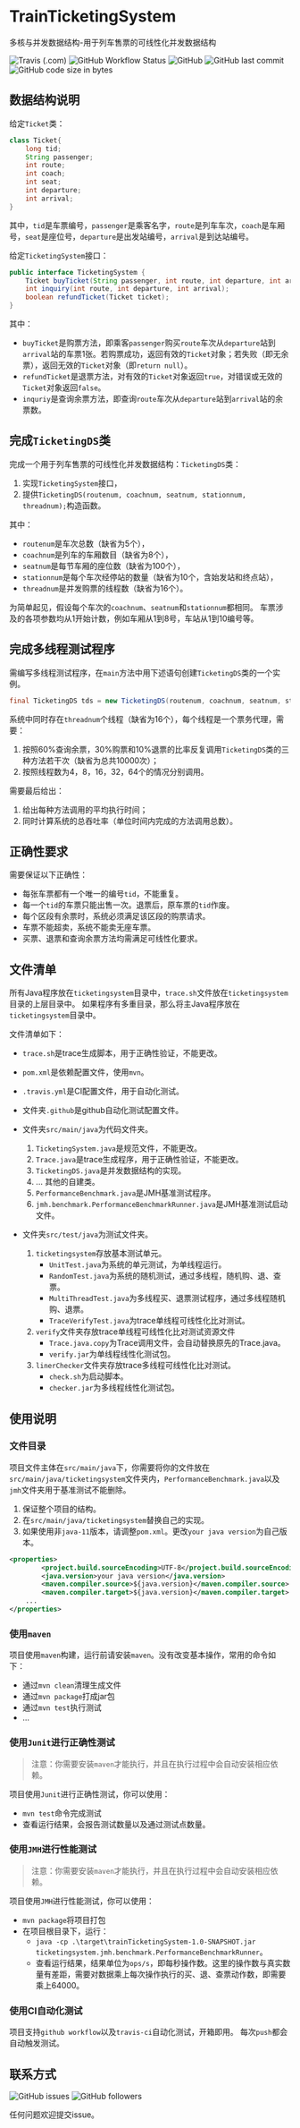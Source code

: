 # TrainTicketingSystem

多核与并发数据结构-用于列车售票的可线性化并发数据结构

![Travis (.com)](https://img.shields.io/travis/com/specialpointcentral/TrainTicketingSystem?logo=travis-ci&logoColor=white&style=flat-square&link=https://travis-ci.com/specialpointcentral/TrainTicketingSystem)
![GitHub Workflow Status](https://img.shields.io/github/workflow/status/specialpointcentral/TrainTicketingSystem/Java%20CI%20with%20Maven?logo=github&logoColor=whhite&style=flat-square)
![GitHub](https://img.shields.io/github/license/specialpointcentral/TrainTicketingSystem?style=flat-square)
![GitHub last commit](https://img.shields.io/github/last-commit/specialpointcentral/TrainTicketingSystem?style=flat-square)
![GitHub code size in bytes](https://img.shields.io/github/languages/code-size/specialpointcentral/TrainTicketingSystem?style=flat-square)

## 数据结构说明

给定`Ticket`类：

```java
class Ticket{
    long tid;
    String passenger;
    int route;
    int coach;
    int seat;
    int departure;
    int arrival;
}
```

其中，`tid`是车票编号，`passenger`是乘客名字，`route`是列车车次，`coach`是车厢号，`seat`是座位号，`departure`是出发站编号，`arrival`是到达站编号。

给定`TicketingSystem`接口：

```java
public interface TicketingSystem {
    Ticket buyTicket(String passenger, int route, int departure, int arrival);
    int inquiry(int route, int departure, int arrival);
    boolean refundTicket(Ticket ticket);
}
```

其中：

- `buyTicket`是购票方法，即乘客`passenger`购买`route`车次从`departure`站到`arrival`站的车票1张。若购票成功，返回有效的`Ticket`对象；若失败（即无余票），返回无效的`Ticket`对象（即`return null`）。
- `refundTicket`是退票方法，对有效的`Ticket`对象返回`true`，对错误或无效的`Ticket`对象返回`false`。
- `inquriy`是查询余票方法，即查询`route`车次从`departure`站到`arrival`站的余票数。

## 完成`TicketingDS`类

完成一个用于列车售票的可线性化并发数据结构：`TicketingDS`类：

1. 实现`TicketingSystem`接口，
2. 提供`TicketingDS(routenum, coachnum, seatnum, stationnum, threadnum);`构造函数。

其中：

- `routenum`是车次总数（缺省为5个），
- `coachnum`是列车的车厢数目（缺省为8个），
- `seatnum`是每节车厢的座位数（缺省为100个），
- `stationnum`是每个车次经停站的数量（缺省为10个，含始发站和终点站），
- `threadnum`是并发购票的线程数（缺省为16个）。

为简单起见，假设每个车次的`coachnum`、`seatnum`和`stationnum`都相同。
车票涉及的各项参数均从1开始计数，例如车厢从1到8号，车站从1到10编号等。

## 完成多线程测试程序

需编写多线程测试程序，在`main`方法中用下述语句创建`TicketingDS`类的一个实例。

```java
final TicketingDS tds = new TicketingDS(routenum, coachnum, seatnum, stationnum, threadnum);
```

系统中同时存在`threadnum`个线程（缺省为16个），每个线程是一个票务代理，需要：

1. 按照60%查询余票，30%购票和10%退票的比率反复调用`TicketingDS`类的三种方法若干次（缺省为总共10000次）；
2. 按照线程数为4，8，16，32，64个的情况分别调用。

需要最后给出：

1. 给出每种方法调用的平均执行时间；
2. 同时计算系统的总吞吐率（单位时间内完成的方法调用总数）。

## 正确性要求

需要保证以下正确性：

- 每张车票都有一个唯一的编号`tid`，不能重复。
- 每一个`tid`的车票只能出售一次。退票后，原车票的`tid`作废。
- 每个区段有余票时，系统必须满足该区段的购票请求。
- 车票不能超卖，系统不能卖无座车票。
- 买票、退票和查询余票方法均需满足可线性化要求。

## 文件清单

所有Java程序放在`ticketingsystem`目录中，`trace.sh`文件放在`ticketingsystem`目录的上层目录中。
如果程序有多重目录，那么将主Java程序放在`ticketingsystem`目录中。

文件清单如下：

- `trace.sh`是trace生成脚本，用于正确性验证，不能更改。
- `pom.xml`是依赖配置文件，使用`mvn`。
- `.travis.yml`是CI配置文件，用于自动化测试。
- 文件夹`.github`是github自动化测试配置文件。
- 文件夹`src/main/java`为代码文件夹。
    1. `TicketingSystem.java`是规范文件，不能更改。
    2. `Trace.java`是trace生成程序，用于正确性验证，不能更改。
    3. `TicketingDS.java`是并发数据结构的实现。
    4. ... 其他的自建类。
    5. `PerformanceBenchmark.java`是JMH基准测试程序。
    6. `jmh.benchmark.PerformanceBenchmarkRunner.java`是JMH基准测试启动文件。

- 文件夹`src/test/java`为测试文件夹。
    1. `ticketingsystem`存放基本测试单元。
        - `UnitTest.java`为系统的单元测试，为单线程运行。
        - `RandomTest.java`为系统的随机测试，通过多线程，随机购、退、查票。
        - `MultiThreadTest.java`为多线程买、退票测试程序，通过多线程随机购、退票。
        - `TraceVerifyTest.java`为trace单线程可线性化比对测试。
    2. `verify`文件夹存放trace单线程可线性化比对测试资源文件
        - `Trace.java.copy`为Trace调用文件，会自动替换原先的Trace.java。
        - `verify.jar`为单线程线性化测试包。
    3. `linerChecker`文件夹存放trace多线程可线性化比对测试。
        - `check.sh`为启动脚本。
        - `checker.jar`为多线程线性化测试包。

## 使用说明

### 文件目录

项目文件主体在`src/main/java`下，你需要将你的文件放在`src/main/java/ticketingsystem`文件夹内，`PerformanceBenchmark.java`以及`jmh`文件夹用于基准测试不能删除。

1. 保证整个项目的结构。
2. 在`src/main/java/ticketingsystem`替换自己的实现。
3. 如果使用非`java-11`版本，请调整`pom.xml`。更改`your java version`为自己版本。

```xml
<properties>
        <project.build.sourceEncoding>UTF-8</project.build.sourceEncoding>
        <java.version>your java version</java.version>
        <maven.compiler.source>${java.version}</maven.compiler.source>
        <maven.compiler.target>${java.version}</maven.compiler.target>
    ...
</properties>
```

### 使用`maven`

项目使用`maven`构建，运行前请安装`maven`。没有改变基本操作，常用的命令如下：

- 通过`mvn clean`清理生成文件
- 通过`mvn package`打成jar包
- 通过`mvn test`执行测试
- ...

### 使用`Junit`进行正确性测试

> 注意：你需要安装`maven`才能执行，并且在执行过程中会自动安装相应依赖。

项目使用`Junit`进行正确性测试，你可以使用：

- `mvn test`命令完成测试
- 查看运行结果，会报告测试数量以及通过测试点数量。

### 使用`JMH`进行性能测试

> 注意：你需要安装`maven`才能执行，并且在执行过程中会自动安装相应依赖。

项目使用`JMH`进行性能测试，你可以使用：

- `mvn package`将项目打包
- 在项目根目录下，运行：
    - `java -cp .\target\trainTicketingSystem-1.0-SNAPSHOT.jar ticketingsystem.jmh.benchmark.PerformanceBenchmarkRunner`。
    - 查看运行结果，结果单位为`ops/s`，即每秒操作数。这里的操作数与真实数量有差距，需要对数据乘上每次操作执行的买、退、查票动作数，即需要乘上64000。

### 使用CI自动化测试

项目支持`github workflow`以及`travis-ci`自动化测试，开箱即用。
每次`push`都会自动触发测试。

## 联系方式

![GitHub issues](https://img.shields.io/github/issues/specialpointcentral/TrainTicketingSystem?style=flat-square&link=https://github.com/specialpointcentral/TrainTicketingSystem/issues)
![GitHub followers](https://img.shields.io/github/followers/specialpointcentral?label=specialpointcentral&style=social&link=https://github.com/specialpointcentral)

任何问题欢迎提交issue。
